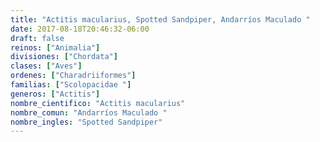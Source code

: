 ```yaml
---
title: "Actitis macularius, Spotted Sandpiper, Andarríos Maculado "
date: 2017-08-18T20:46:32-06:00
draft: false
reinos: ["Animalia"]
divisiones: ["Chordata"]
clases: ["Aves"]
ordenes: ["Charadriiformes"]
familias: ["Scolopacidae "]
generos: ["Actitis"]
nombre_cientifico: "Actitis macularius"
nombre_comun: "Andarríos Maculado "
nombre_ingles: "Spotted Sandpiper"
---
```

